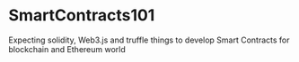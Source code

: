 # SmartContracts101
Expecting solidity, Web3.js and truffle things to develop Smart Contracts for blockchain and Ethereum world

